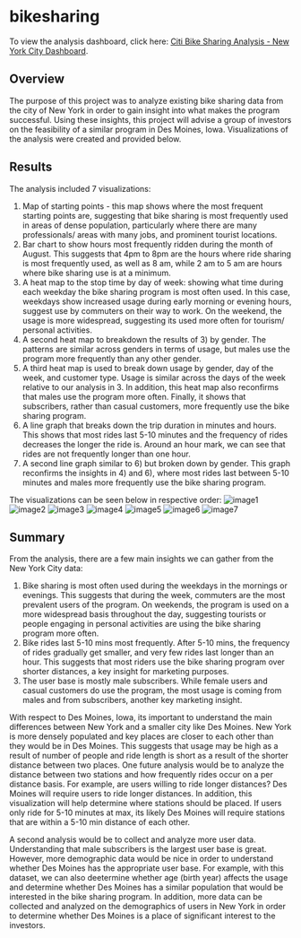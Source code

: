 # bikesharing

To view the analysis dashboard, click here: [Citi Bike Sharing Analysis - New York City Dashboard](https://public.tableau.com/app/profile/fadl.nabbouh/viz/CitiBikeSharingAnalysis-NewYorkCity/CitiBikeSharingAnalysis-NewYorkCity?publish=yes). 

## Overview 
The purpose of this project was to analyze existing bike sharing data from the city of New York in order to gain insight into what makes the program successful. Using these insights, this project will advise a group of investors on the feasibility of a similar program in Des Moines, Iowa. Visualizations of the analysis were created and provided below.

## Results
The analysis included 7 visualizations: 
1) Map of starting points - this map shows where the most frequent starting points are, suggesting that bike sharing is most frequently used in areas of dense population, particularly where there are many professionals/ areas with many jobs, and prominent tourist locations.
2) Bar chart to show hours most frequently ridden during the month of August. This suggests that 4pm to 8pm are the hours where ride sharing is most frequently used, as well as 8 am, while 2 am to 5 am are hours where bike sharing use is at a minimum. 
3) A heat map to the stop time by day of week: showing what time during each weekday the bike sharing program is most often used. In this case, weekdays show increased usage during early morning or evening hours, suggest use by commuters on their way to work. On the weekend, the usage is more widespread, suggesting its used more often for tourism/ personal activities.
4) A second heat map to breakdown the results of 3) by gender. The patterns are similar across genders in terms of usage, but males use the program more frequently than any other gender.
5) A third heat map is used to break down usage by gender, day of the week, and customer type. Usage is similar across the days of the week relative to our analysis in 3. In addition, this heat map also reconfirms that males use the program more often. Finally, it shows that subscribers, rather than casual customers, more frequently use the bike sharing program.
6) A line graph that breaks down the trip duration in minutes and hours. This shows that most rides last 5-10 minutes and the frequency of rides decreases the longer the ride is. Around an hour mark, we can see that rides are not frequently longer than one hour.
7) A second line graph similar to 6) but broken down by gender. This graph reconfirms the insights in 4) and 6), where most rides last between 5-10 minutes and males more frequently use the bike sharing program.


The visualizations can be seen below in respective order: 
![image1](https://github.com/fadlnabbouh/bikesharing/blob/main/Images/Image1.png)
![image2](https://github.com/fadlnabbouh/bikesharing/blob/main/Images/Image2.png)
![image3](https://github.com/fadlnabbouh/bikesharing/blob/main/Images/Image3.png)
![image4](https://github.com/fadlnabbouh/bikesharing/blob/main/Images/Image4.png)
![image5](https://github.com/fadlnabbouh/bikesharing/blob/main/Images/Image5.png)
![image6](https://github.com/fadlnabbouh/bikesharing/blob/main/Images/Image6.png)
![image7](https://github.com/fadlnabbouh/bikesharing/blob/main/Images/Image7.png)

## Summary

From the analysis, there are a few main insights we can gather from the New York City data: 
1) Bike sharing is most often used during the weekdays in the mornings or evenings. This suggests that during the week, commuters are the most prevalent users of the program. On weekends, the program is used on a more widespread basis throughout the day, suggesting tourists or people engaging in personal activities are using the bike sharing program more often.
2) Bike rides last 5-10 mins most frequently. After 5-10 mins, the frequency of rides gradually get smaller, and very few rides last longer than an hour. This suggests that most riders use the bike sharing program over shorter distances, a key insight for marketing purposes. 
3) The user base is mostly male subscribers. While female users and casual customers do use the program, the most usage is coming from males and from subscribers, another key marketing insight. 

With respect to Des Moines, Iowa, its important to understand the main differences between New York and a smaller city like Des Moines. New York is more densely populated and key places are closer to each other than they would be in Des Moines. This suggests that usage may be high as a result of number of people and ride length is short as a result of the shorter distance between two places. One future analysis would be to analyze the distance between two stations and how frequently rides occur on a per distance basis. For example, are users willing to ride longer distances? Des Moines will require users to ride longer distances. In addition, this visualization will help determine where stations should be placed. If users only ride for 5-10 minutes at max, its likely Des Moines will require stations that are within a 5-10 min distance of each other. 

A second analysis would be to collect and analyze more user data. Understanding that male subscribers is the largest user base is great. However, more demographic data would be nice in order to understand whether Des Moines has the appropriate user base. For example, with this dataset, we can also deetermine whether age (birth year) affects the usage and determine whether Des Moines has a similar population that would be interested in the bike sharing program. In addition, more data can be collected and analyzed on the demographics of users in New York in order to determine whether Des Moines is a place of significant interest to the investors.
